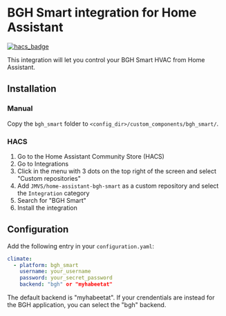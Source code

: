 # BGH Smart integration for Home Assistant
[![hacs_badge](https://img.shields.io/badge/HACS-Custom-orange.svg?style=for-the-badge)](https://github.com/custom-components/hacs)

This integration will let you control your BGH Smart HVAC from Home Assistant.

## Installation

### Manual

Copy the `bgh_smart` folder to `<config_dir>/custom_components/bgh_smart/`.

### HACS

1. Go to the Home Assistant Community Store (HACS)
2. Go to Integrations
3. Click in the menu with 3 dots on the top right of the screen and select
   "Custom repositories"
4. Add `JMVS/home-assistant-bgh-smart` as a custom repository and select the
   `Integration` category
5. Search for "BGH Smart"
6. Install the integration

## Configuration

Add the following entry in your `configuration.yaml`:

```yaml
climate:
  - platform: bgh_smart
    username: your_username
    password: your_secret_password
    backend: "bgh" or "myhabeetat"
```
The default backend is "myhabeetat". If your crendentials are instead for the BGH application, you can select the "bgh" backend.

